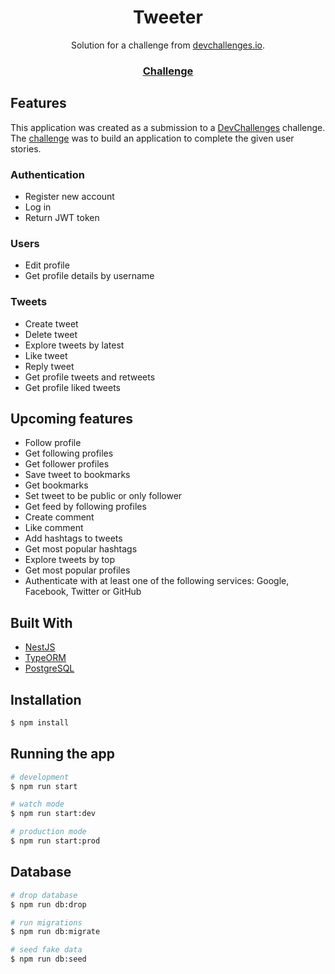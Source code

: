 <h1 align="center">Tweeter</h1>

<div align="center">
   Solution for a challenge from  <a href="https://devchallenges.io" target="_blank">devchallenges.io</a>.
</div>

<div align="center">
  <h3>
    <a href="https://devchallenges.io/challenges/rleoQc34THclWx1cFFKH">
      Challenge
    </a>
  </h3>
</div>

## Features

This application was created as a submission to a [DevChallenges](https://devchallenges.io) challenge. The [challenge](https://devchallenges.io/challenges/rleoQc34THclWx1cFFKH) was to build an application to complete the given user stories.

### Authentication

* Register new account
* Log in
* Return JWT token

### Users

* Edit profile
* Get profile details by username

### Tweets

* Create tweet
* Delete tweet
* Explore tweets by latest
* Like tweet
* Reply tweet
* Get profile tweets and retweets
* Get profile liked tweets

## Upcoming features

* Follow profile
* Get following profiles
* Get follower profiles
* Save tweet to bookmarks
* Get bookmarks
* Set tweet to be public or only follower
* Get feed by following profiles
* Create comment
* Like comment
* Add hashtags to tweets
* Get most popular hashtags
* Explore tweets by top
* Get most popular profiles
* Authenticate with at least one of the following services: Google, Facebook, Twitter or GitHub

## Built With

- [NestJS](https://nestjs.com/)
- [TypeORM](https://typeorm.io/)
- [PostgreSQL](https://www.postgresql.org/)

## Installation

```bash
$ npm install
```

## Running the app

```bash
# development
$ npm run start

# watch mode
$ npm run start:dev

# production mode
$ npm run start:prod
```

## Database

```bash
# drop database
$ npm run db:drop

# run migrations
$ npm run db:migrate

# seed fake data
$ npm run db:seed
```

